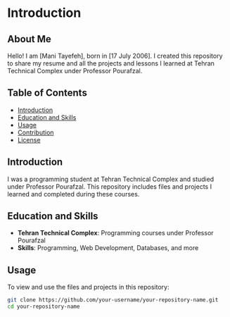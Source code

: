 # Introduction

## About Me

Hello! I am [Mani Tayefeh], born in [17 July 2006]. I created this repository to share my resume and all the projects and lessons I learned at Tehran Technical Complex under Professor Pourafzal.

## Table of Contents

- [Introduction](#introduction)
- [Education and Skills](#education-and-skills)
- [Usage](#usage)
- [Contribution](#contribution)
- [License](#license)

## Introduction

I was a programming student at Tehran Technical Complex and studied under Professor Pourafzal. This repository includes files and projects I learned and completed during these courses.

## Education and Skills

- **Tehran Technical Complex**: Programming courses under Professor Pourafzal
- **Skills**: Programming, Web Development, Databases, and more

## Usage

To view and use the files and projects in this repository:

```sh
git clone https://github.com/your-username/your-repository-name.git
cd your-repository-name
